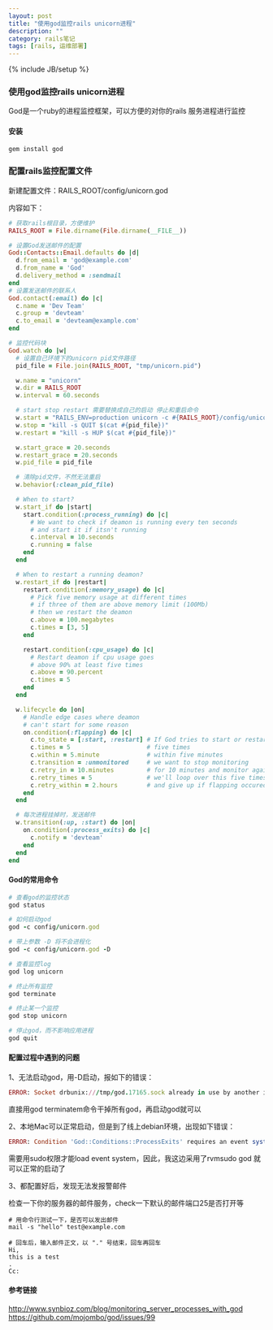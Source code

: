 ```yaml
---
layout: post
title: "使用god监控rails unicorn进程"
description: ""
category: rails笔记
tags: [rails, 运维部署]
---
```

{% include JB/setup %}

### 使用god监控rails unicorn进程

God是一个ruby的进程监控框架，可以方便的对你的rails 服务进程进行监控

#### 安装

```ruby
gem install god
```

### 配置rails监控配置文件

新建配置文件：RAILS_ROOT/config/unicorn.god

内容如下：

```ruby
# 获取rails根目录，方便维护
RAILS_ROOT = File.dirname(File.dirname(__FILE__))

# 设置God发送邮件的配置
God::Contacts::Email.defaults do |d|
  d.from_email = 'god@example.com'
  d.from_name = 'God'
  d.delivery_method = :sendmail
end
# 设置发送邮件的联系人
God.contact(:email) do |c|
  c.name = 'Dev Team'
  c.group = 'devteam'
  c.to_email = 'devteam@example.com'
end

# 监控代码块
God.watch do |w|
  # 设置自己环境下的unicorn pid文件路径
  pid_file = File.join(RAILS_ROOT, "tmp/unicorn.pid")

  w.name = "unicorn"
  w.dir = RAILS_ROOT
  w.interval = 60.seconds

  # start stop restart 需要替换成自己的启动 停止和重启命令
  w.start = "RAILS_ENV=production unicorn -c #{RAILS_ROOT}/config/unicorn.rb -D"
  w.stop = "kill -s QUIT $(cat #{pid_file})"
  w.restart = "kill -s HUP $(cat #{pid_file})"

  w.start_grace = 20.seconds
  w.restart_grace = 20.seconds
  w.pid_file = pid_file

  # 清除pid文件，不然无法重启
  w.behavior(:clean_pid_file)

  # When to start?
  w.start_if do |start|
    start.condition(:process_running) do |c|
      # We want to check if deamon is running every ten seconds
      # and start it if itsn't running
      c.interval = 10.seconds
      c.running = false
    end
  end

  # When to restart a running deamon?
  w.restart_if do |restart|
    restart.condition(:memory_usage) do |c|
      # Pick five memory usage at different times
      # if three of them are above memory limit (100Mb)
      # then we restart the deamon
      c.above = 100.megabytes
      c.times = [3, 5]
    end

    restart.condition(:cpu_usage) do |c|
      # Restart deamon if cpu usage goes
      # above 90% at least five times
      c.above = 90.percent
      c.times = 5
    end
  end

  w.lifecycle do |on|
    # Handle edge cases where deamon
    # can't start for some reason
    on.condition(:flapping) do |c|
      c.to_state = [:start, :restart] # If God tries to start or restart
      c.times = 5                     # five times
      c.within = 5.minute             # within five minutes
      c.transition = :unmonitored     # we want to stop monitoring
      c.retry_in = 10.minutes         # for 10 minutes and monitor again
      c.retry_times = 5               # we'll loop over this five times
      c.retry_within = 2.hours        # and give up if flapping occured five times in two hours
    end
  end

  # 每次进程挂掉时，发送邮件
  w.transition(:up, :start) do |on|
    on.condition(:process_exits) do |c|
      c.notify = 'devteam'
    end
  end
end
```

#### God的常用命令

```ruby
# 查看god的监控状态
god status

# 如何启动god
god -c config/unicorn.god

# 带上参数 -D 将不会进程化
god -c config/unicorn.god -D

# 查看监控log
god log unicorn

# 终止所有监控
god terminate

# 终止某一个监控
god stop unicorn

# 停止god，而不影响应用进程
god quit
```

#### 配置过程中遇到的问题

1、无法启动god，用-D启动，报如下的错误：

```ruby
ERROR: Socket drbunix:///tmp/god.17165.sock already in use by another instance of god
```
直接用god terminatem命令干掉所有god，再启动god就可以

2、本地Mac可以正常启动，但是到了线上debian环境，出现如下错误：

```ruby
ERROR: Condition 'God::Conditions::ProcessExits' requires an event system but none has been loaded
```

需要用sudo权限才能load event system，因此，我这边采用了rvmsudo god 就可以正常的启动了

3、都配置好后，发现无法发报警邮件

检查一下你的服务器的邮件服务，check一下默认的邮件端口25是否打开等

```shell
# 用命令行测试一下，是否可以发出邮件
mail -s "hello" test@example.com

# 回车后，输入邮件正文，以 "." 号结束，回车再回车
Hi,
this is a test
.
Cc:
```

#### 参考链接

http://www.synbioz.com/blog/monitoring_server_processes_with_god
https://github.com/mojombo/god/issues/99





